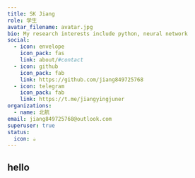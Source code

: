 ```yaml
---
title: SK Jiang
role: 学生
avatar_filename: avatar.jpg
bio: My research interests include python, neural network
social:
  - icon: envelope
    icon_pack: fas
    link: about/#contact
  - icon: github
    icon_pack: fab
    link: https://github.com/jiang849725768
  - icon: telegram
    icon_pack: fab
    link: https://t.me/jiangyingjuner
organizations:
  - name: 北航
email: jiang849725768@outlook.com
superuser: true
status:
  icon: ☕️
---
```

## hello

